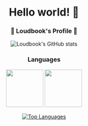 <div align="center">
  
  # Hello world! 👋

  ### 📖 Loudbook's Profile 📖

![Loudbook's GitHub stats](https://github-readme-stats.vercel.app/api?username=Loudbooks&show_icons=true&theme=radical)
  
  ### Languages
  
  <img src="https://cdn.jsdelivr.net/npm/programming-languages-logos/src/java/java.png" height="100">   <img src="https://cdn.jsdelivr.net/npm/programming-languages-logos/src/python/python.png" height="100">

  
  
  [![Top Languages](https://github-readme-stats.vercel.app/api/top-langs/?username=Loudbooks&hide=mcfunction&theme=radical)](https://github.com/Loudbooks/github-readme-stats)

</div>
